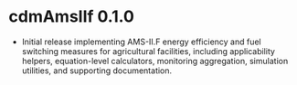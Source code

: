 # cdmAmsIIf 0.1.0

* Initial release implementing AMS-II.F energy efficiency and fuel switching
  measures for agricultural facilities, including applicability helpers,
  equation-level calculators, monitoring aggregation, simulation utilities, and
  supporting documentation.
